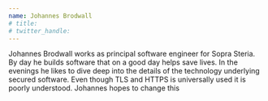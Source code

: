 ```yaml
---
name: Johannes Brodwall
# title: 
# twitter_handle: 
---
```

Johannes Brodwall works as principal software engineer for Sopra Steria. By day he builds software that on a good day helps save lives. In the evenings he likes to dive deep into the details of the technology underlying secured software. Even though TLS and HTTPS is universally used it is poorly understood. Johannes hopes to change this
